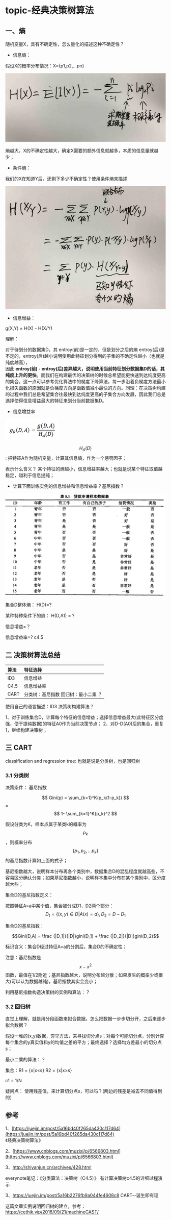 # topic-经典决策树算法

## 一、熵

随机变量X，具有不确定性，怎么量化的描述这种不确定性？

* 信息熵：

假设X的概率分布情况：X={p1,p2,...pn}

![](/assets/2-juceshusuanfa-1.png)

熵越大，X的不确定性越大，确定X需要的额外信息就越多，本质的信息量就越少；

* 条件熵：

我们的X在知道Y后，还剩下多少不确定性？使用条件熵来描述

![](/assets/2-juceshusuanfa-2.png)

* 信息增益：

g\(X,Y\) = H\(X\) - H\(X/Y\)

理解：

对于待划分的数据集D，其 entroy\(前\)是一定的，但是划分之后的熵 entroy\(后\)是不定的，entroy\(后\)越小说明使用此特征划分得到的子集的不确定性越小（也就是纯度越高），  
 因此 **entroy\(前\) -  entroy\(后\)差异越大，说明使用当前特征划分数据集D的话，其纯度上升的更快**。而我们在构建最优的决策树的时候总希望能更快速到达纯度更高的集合，这一点可以参考优化算法中的梯度下降算法，每一步沿着负梯度方法最小化损失函数的原因就是负梯度方向是函数值减小最快的方向。同理：在决策树构建的过程中我们总是希望集合往最快到达纯度更高的子集合方向发展，因此我们总是选择使得信息增益最大的特征来划分当前数据集D。

* 信息增益率

![](/assets/2-juceshusuanfa-4.png)

$$ H_A(D) $$: 把特征A作为随机变量，计算其信息熵，作为一个惩罚因子；

表示什么含义？
某个特征的熵越小，信息增益率越大；也就是说某个特征取值越稳定，越利于信息提纯；


* 计算下面训练实例的信息增益和信息增益率？基尼指数？

![](/assets/2-jueceshusuanfa-3.png)

集合D整体熵：
H\(D\)=?

某种特种条件下的熵：
H\(D,A1\) = ?

信息增益=？

信息增益率=?  c4.5







## 二 决策树算法总结

| 算法 | 特征选择 |
| :--- | :--- |
| ID3 | 信息增益 |
| C4.5 | 信息增益率 |
| CART | 分类树：基尼指数   回归树：最小二乘 ？ |


使用自己的语言描述：ID3 决策树构建算法？

1、对于训练集合D，计算每个特征的信息增益；选择信息增益最大(此特征区分度强，便于提纯数据)的特征A0作为当前决策节点；
2、对D-D(A0)后的集合，重复1，继续构建决策树；



## 三 CART


classification and regression tree: 也就是说是分类树，也是回归树


### 3.1 分类树

决策条件： 基尼指数

$$ Gini(p) = \sum_{k=1}^K(p_k(1-p_k)) $$ = $$ 1- \sum_{k=1}^K(p_k)^2 $$

假设分类为K，样本点属于某类k的概率为$$p_k$$，则概率分布$$\{p_1,p_2,...p_k\}$$的基尼指数计算如上面的式子；

基尼指数越大，说明样本分布再各个类别中，数据集合D的混乱程度就越高些，不容易区分确认分类；如果基尼指数越小，说明样本集中分布在某个类别中，区分度越大些；


集合D的基尼指数定义：

按照特征A=a中某个值，集合被分成D1，D2两个部分： $$D_1 = \{(x,y)\in D| A(x) = a\}, D_2 = D - D_1$$

集合D的基尼指数：

$$Gini(D,A) = \frac {|D_1|}{|D|}gini(D_1) + \frac {|D_2|}{|D|}gini(D_2)$$

标识含义：集合D经过特征A=a的分割后，集合D的不确定性；

注意：基尼指数是$$x-x^2$$函数，最值在1/2附近；基尼指数越大，说明分布越分散；如果发生的概率少或很大(可以认为数据越纯)，基尼指数其实会变小；


利用基尼指数构造决策树的实例和算法：？





### 3.2 回归树

直觉上理解，就是用分段函数来拟合数据。怎么把数据一步步切分开，之后来逐步拟合数据？

假设一堆的(x,y)数据，穷举方法，来寻找切分点s；对每个可能切分点，分别计算每个集合的y真实值和y的均值之差的平方；最终选择？选择均方差最小的切分点s；


最小二乘的算法：？

集合：R1 = {x|x<s}  R2 = {x|x>s}

c1 = 1/N





疑问点：
使用残差值，来计算切分点s，可以吗？(两边的残差是减去不同值得到的）









 
  
    

## 

## 参考

1、[https://juejin.im/post/5a16bd40f265da430c117d64](https://juejin.im/post/5a16bd40f265da430c117d64)  
《经典决策树算法》

2、[https://www.cnblogs.com/muzixi/p/6566803.html](https://www.cnblogs.com/muzixi/p/6566803.html)


3、http://shiyanjun.cn/archives/428.html

everynote笔记：《分类算法：决策树（C4.5）》
有计算决策树c4.5的详细过程演示


3、https://juejin.im/post/5a16b2276fb9a044fe4608c8
CART--诞生即有理

这篇文章实例说明回归树的建立，参考：https://cethik.vip/2016/09/21/machineCAST/





